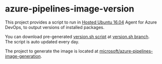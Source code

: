 # azure-pipelines-image-version

This project provides a script to run in [Hosted Ubuntu 16.04][Ubuntu1604-README.md] Agent for Azure DevOps, to output versions of installed packages.

You can download pre-generated [version.sh script] at [version.sh branch]. The script is auto updated every day.

The project to generate the image is located at [microsoft/azure-pipelines-image-generation].

[Ubuntu1604-README.md]: https://github.com/microsoft/azure-pipelines-image-generation/blob/master/images/linux/Ubuntu1604-README.md
[version.sh script]: https://raw.githubusercontent.com/pallxk/azure-pipelines-image-version/version.sh/version.sh
[version.sh branch]: https://github.com/pallxk/azure-pipelines-image-version/tree/version.sh
[microsoft/azure-pipelines-image-generation]: https://github.com/microsoft/azure-pipelines-image-generation

